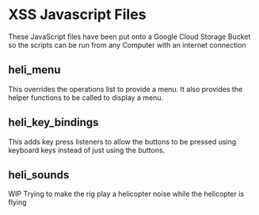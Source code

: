 # XSS Javascript Files
These JavaScript files have been put onto a Google Cloud Storage Bucket so the scripts can be run from any Computer with an internet connection

## heli_menu
This overrides the operations list to provide a menu. It also provides the helper functions to be called to
display a menu.

## heli_key_bindings
This adds key press listeners to allow the buttons to be pressed using keyboard keys instead of just using the buttons.

## heli_sounds
WIP Trying to make the rig play a helicopter noise while the helicopter is flying